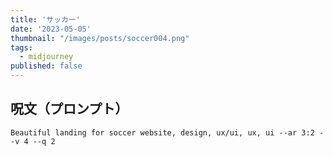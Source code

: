 ```yaml
---
title: 'サッカー'
date: '2023-05-05'
thumbnail: "/images/posts/soccer004.png"
tags:
  - midjourney
published: false
---
```


## 呪文（プロンプト）
```
Beautiful landing for soccer website, design, ux/ui, ux, ui --ar 3:2 --v 4 --q 2
```